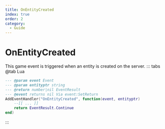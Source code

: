 ```yaml
---
title: OnEntityCreated
index: true
order: 2
category:
  - Guide
---
```


# OnEntityCreated
This game event is triggered when an entity is created on the server.
::: tabs
@tab Lua
```lua
--- @param event Event
--- @param entityptr string
--- @return number|nil EventResult
--- @event returns nil Via event:SetReturn
AddEventHandler("OnEntityCreated", function(event, entityptr)
    --[[ ... ]]
    return EventResult.Continue
end)
```

:::